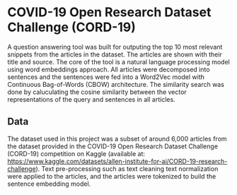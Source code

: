 # COVID-19 Open Research Dataset Challenge (CORD-19)

A question answering tool was built for outputing the top 10 most relevant snippets from the articles in the dataset. The articles are shown with their title and source. The core of the tool is a natural language processing model using word embeddings approach. All articles were decomposed into sentences and the sentences were fed into a Word2Vec model with Continuous Bag-of-Words (CBOW) architecture. The similarity search was done by caluculating the cosine similarity between the vector representations of the query and sentences in all articles. 

## Data 

The dataset used in this project was a subset of around 6,000 articles from the dataset provided in the COVID-19 Open Research Dataset Challenge (CORD-19) competition on Kaggle (available at: https://www.kaggle.com/datasets/allen-institute-for-ai/CORD-19-research-challenge). Text pre-processing such as text cleaning text normalization were applied to the articles, and the articles were tokenized to build the sentence embedding model.
